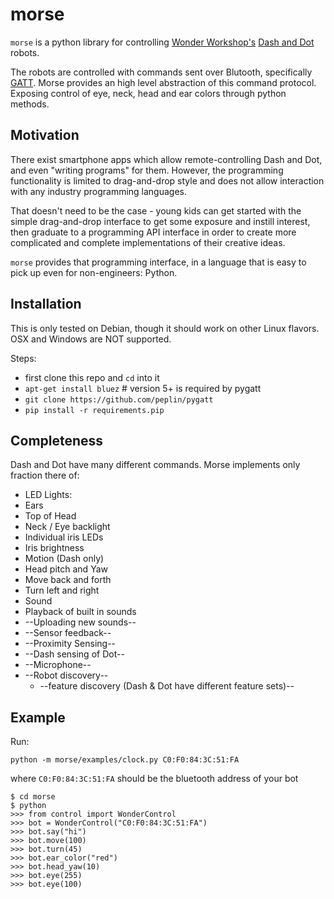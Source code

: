 # morse
`morse` is a python library for controlling [Wonder Workshop's](https://www.makewonder.com/)
[Dash and Dot](https://www.makewonder.com/?gclid=CPOO8bC8k8oCFdaRHwodPeMIZg) robots.

The robots are controlled with commands sent over Blutooth, specifically [GATT](https://developer.bluetooth.org/TechnologyOverview/Pages/GATT.aspx). Morse provides an high level abstraction of this command protocol. Exposing control of eye, neck, head and ear colors through python methods.

## Motivation
There exist smartphone apps which allow remote-controlling Dash and Dot, and even "writing programs" for them.
However, the programming functionality is limited to drag-and-drop style and does not allow interaction with
any industry programming languages.

That doesn't need to be the case - young kids can get started with the simple
drag-and-drop interface to get some exposure and instill interest, then graduate to a programming API interface in order
to create more complicated and complete implementations of their creative ideas.

`morse` provides that programming interface, in a language that is easy to pick up even for non-engineers: Python.

## Installation
This is only tested on Debian, though it should work on other Linux flavors. OSX and Windows are NOT supported.

Steps:

 * first clone this repo and `cd` into it
 * `apt-get install bluez`  # version 5+ is required by pygatt
 * `git clone https://github.com/peplin/pygatt`
 * `pip install -r requirements.pip`

## Completeness
Dash and Dot have many different commands. Morse implements only fraction there of:

 * LED Lights:
  * Ears
  * Top of Head
  * Neck / Eye backlight
  * Individual iris LEDs
  * Iris brightness
 * Motion (Dash only)
  * Head pitch and Yaw
  * Move back and forth
  * Turn left and right
 * Sound
  * Playback of built in sounds
  * --Uploading new sounds--
 * --Sensor feedback--
  * --Proximity Sensing--
  * --Dash sensing of Dot--
  * --Microphone--
 * --Robot discovery--
   * --feature discovery (Dash & Dot have different feature sets)--


## Example
Run:

```
python -m morse/examples/clock.py C0:F0:84:3C:51:FA
```

where `C0:F0:84:3C:51:FA` should be the bluetooth address of your bot

```
$ cd morse
$ python
>>> from control import WonderControl
>>> bot = WonderControl("C0:F0:84:3C:51:FA")
>>> bot.say("hi")
>>> bot.move(100)
>>> bot.turn(45)
>>> bot.ear_color("red")
>>> bot.head_yaw(10)
>>> bot.eye(255)
>>> bot.eye(100)
```
